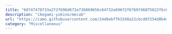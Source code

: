 ```yaml
---
title: "68747470733a2f2f696d672e736869656c64732e696f2f6769746875622f6c6963656e73652f696b6567616d692d79756b696e6f2f6d65636162"
description: "ikegami-yukino/mecab"
url: "https://camo.githubusercontent.com/2440ebff63240a22cbcd8f254d0b4454d909d107c192689a62cf0513ff072e8c/68747470733a2f2f696d672e736869656c64732e696f2f6769746875622f6c6963656e73652f696b6567616d692d79756b696e6f2f6d65636162"
category: "Miscellaneous"
---
```

